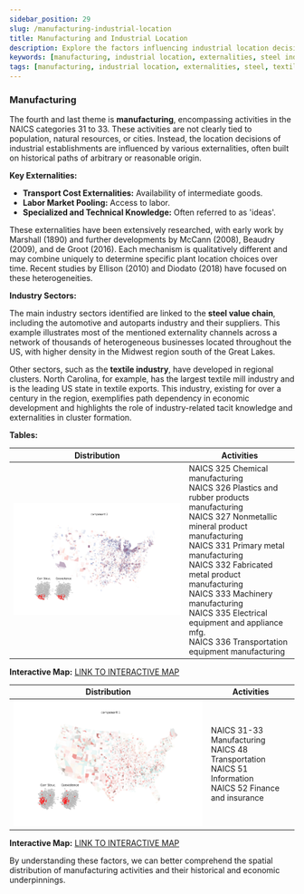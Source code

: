 ```yaml
---
sidebar_position: 29
slug: /manufacturing-industrial-location
title: Manufacturing and Industrial Location
description: Explore the factors influencing industrial location decisions, focusing on externalities and historical paths, with examples from the steel and textile industries.
keywords: [manufacturing, industrial location, externalities, steel industry, textile industry]
tags: [manufacturing, industrial location, externalities, steel, textile]
---
```


### Manufacturing

The fourth and last theme is **manufacturing**, encompassing activities in the NAICS categories 31 to 33. These activities are not clearly tied to population, natural resources, or cities. Instead, the location decisions of industrial establishments are influenced by various externalities, often built on historical paths of arbitrary or reasonable origin.

**Key Externalities:**

- **Transport Cost Externalities:** Availability of intermediate goods.
- **Labor Market Pooling:** Access to labor.
- **Specialized and Technical Knowledge:** Often referred to as 'ideas'.

These externalities have been extensively researched, with early work by Marshall (1890) and further developments by McCann (2008), Beaudry (2009), and de Groot (2016). Each mechanism is qualitatively different and may combine uniquely to determine specific plant location choices over time. Recent studies by Ellison (2010) and Diodato (2018) have focused on these heterogeneities.

**Industry Sectors:**

The main industry sectors identified are linked to the **steel value chain**, including the automotive and autoparts industry and their suppliers. This example illustrates most of the mentioned externality channels across a network of thousands of heterogeneous businesses located throughout the US, with higher density in the Midwest region south of the Great Lakes.

Other sectors, such as the **textile industry**, have developed in regional clusters. North Carolina, for example, has the largest textile mill industry and is the leading US state in textile exports. This industry, existing for over a century in the region, exemplifies path dependency in economic development and highlights the role of industry-related tacit knowledge and externalities in cluster formation.

**Tables:**


| Distribution | Activities |
|--------------|------------|
| ![Steel Belt Map](./figures/USA_cluster_map_2.png) | NAICS 325 Chemical manufacturing<br />NAICS 326 Plastics and rubber products manufacturing<br />NAICS 327 Nonmetallic mineral product manufacturing<br />NAICS 331 Primary metal manufacturing<br />NAICS 332 Fabricated metal product manufacturing<br />NAICS 333 Machinery manufacturing<br />NAICS 335 Electrical equipment and appliance mfg.<br />NAICS 336 Transportation equipment manufacturing |


**Interactive Map:** [LINK TO INTERACTIVE MAP](https://api.mapbox.com/styles/v1/matuteiglesias/ck15m189a00ig1cqdj919wdck.html?fresh=true&title=true&access_token=pk.eyJ1IjoibWF0dXRlaWdsZXNpYXMiLCJhIjoiY2ptdGN1bjViMDY4MzNxcDEyMXQ4ejU4bCJ9.wOgfXtbyetTot1CZN8D6Hg)


| Distribution | Activities |
|--------------|------------|
| ![Other Manufacturing Map](./figures/USA_cluster_map_1.png) | NAICS 31-33 Manufacturing<br />NAICS 48 Transportation<br />NAICS 51 Information<br />NAICS 52 Finance and insurance |

**Interactive Map:** [LINK TO INTERACTIVE MAP](https://api.mapbox.com/styles/v1/matuteiglesias/ck15m189a00ig1cqdj919wdck.html?fresh=true&title=true&access_token=pk.eyJ1IjoibWF0dXRlaWdsZXNpYXMiLCJhIjoiY2ptdGN1bjViMDY4MzNxcDEyMXQ4ejU4bCJ9.wOgfXtbyetTot1CZN8D6Hg)

By understanding these factors, we can better comprehend the spatial distribution of manufacturing activities and their historical and economic underpinnings.